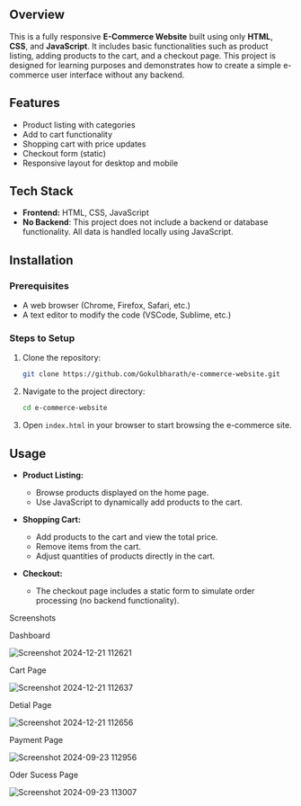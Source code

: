 ## Overview
This is a fully responsive **E-Commerce Website** built using only **HTML**, **CSS**, and **JavaScript**. It includes basic functionalities such as product listing, adding products to the cart, and a checkout page. This project is designed for learning purposes and demonstrates how to create a simple e-commerce user interface without any backend.

## Features
- Product listing with categories
- Add to cart functionality
- Shopping cart with price updates
- Checkout form (static)
- Responsive layout for desktop and mobile

## Tech Stack
- **Frontend:** HTML, CSS, JavaScript
- **No Backend**: This project does not include a backend or database functionality. All data is handled locally using JavaScript.

## Installation
### Prerequisites
- A web browser (Chrome, Firefox, Safari, etc.)
- A text editor to modify the code (VSCode, Sublime, etc.)

### Steps to Setup
1. Clone the repository:
    ```bash
    git clone https://github.com/Gokulbharath/e-commerce-website.git
    ```

2. Navigate to the project directory:
    ```bash
    cd e-commerce-website
    ```

3. Open `index.html` in your browser to start browsing the e-commerce site.

## Usage
- **Product Listing:**
    - Browse products displayed on the home page.
    - Use JavaScript to dynamically add products to the cart.

- **Shopping Cart:**
    - Add products to the cart and view the total price.
    - Remove items from the cart.
    - Adjust quantities of products directly in the cart.

- **Checkout:**
    - The checkout page includes a static form to simulate order processing (no backend functionality).
  
Screenshots

Dashboard

![Screenshot 2024-12-21 112621](https://github.com/user-attachments/assets/eb5722ce-1b22-4125-a878-a11126bf38c0)


Cart Page

![Screenshot 2024-12-21 112637](https://github.com/user-attachments/assets/41d15adf-125d-47e5-8c7c-b51188769fcb)


Detial Page

![Screenshot 2024-12-21 112656](https://github.com/user-attachments/assets/d1a42596-0478-4cb3-a235-eeaddbccd902)


Payment Page

![Screenshot 2024-09-23 112956](https://github.com/user-attachments/assets/1cab3608-c963-4bbc-88f9-f71b10ca6f82)

Oder Sucess Page

![Screenshot 2024-09-23 113007](https://github.com/user-attachments/assets/82228aad-bfee-453b-925a-6e2fe7458e05)




